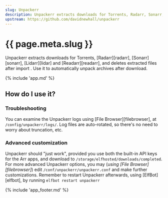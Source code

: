 ```yaml
---
slug: Unpackerr
description: Unpackerr extracts downloads for Torrents, Radarr, Sonarr, Lidarr and Readarr, and deletes extracted files after import . Use it to automatically unpack archives after download.
upstream: https://github.com/davidnewhall/unpackerr
---
```


# {{ page.meta.slug }}

Unpackerr extracts downloads for Torrents, [Radarr][radarr], [Sonarr][sonarr], [Lidarr][lidar] and [Readarr][readarr], and deletes extracted files after import . Use it to automatically unpack archives after download.

{% include 'app.md' %}

## How do I use it?

### Troubleshooting

You can examine the Unpackerr logs using [File Browser][filebrowser], at `/config/unpackerr/logs/`. Log files are auto-rotated, so there's no need to worry about truncation, etc.

### Advanced customization

Unpackerr should "just work", provided you use both the built-in API keys for the Arr apps, and download to `/storage/elfhosted/downloads/completed`. For more advanced Unpackerr options, you may (*using [File Browser][filebrowser]*) edit `/conf/unpackerr/unpackerr.conf` and make further customizations. Remember to restart Unpackerr afterwards, using [ElfBot][elfbot], by running `elfbot restart unpackerr`

{% include 'app_footer.md' %}